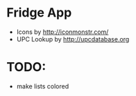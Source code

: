 # Fridge App
 - Icons by http://iconmonstr.com/
 - UPC Lookup by http://upcdatabase.org

# TODO:
 - make lists colored